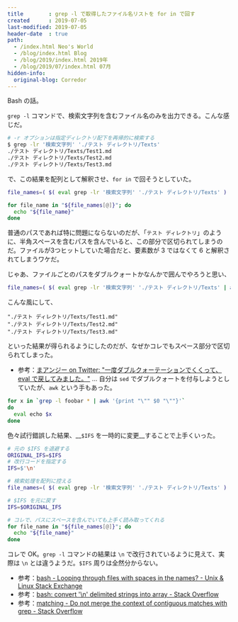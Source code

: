 ```yaml
---
title        : grep -l で取得したファイル名リストを for in で回す
created      : 2019-07-05
last-modified: 2019-07-05
header-date  : true
path:
  - /index.html Neo's World
  - /blog/index.html Blog
  - /blog/2019/index.html 2019年
  - /blog/2019/07/index.html 07月
hidden-info:
  original-blog: Corredor
---
```


Bash の話。

`grep -l` コマンドで、検索文字列を含むファイル名のみを出力できる。こんな感じだ。

```bash
# -r オプションは指定ディレクトリ配下を再帰的に検索する
$ grep -lr '検索文字列' './テスト ディレクトリ/Texts'
./テスト ディレクトリ/Texts/Test1.md
./テスト ディレクトリ/Texts/Test2.md
./テスト ディレクトリ/Texts/Test3.md
```

で、この結果を配列として解釈させ、`for in` で回そうとしていた。

```bash
file_names=( $( eval grep -lr '検索文字列' './テスト ディレクトリ/Texts' ) )

for file_name in "${file_names[@]}"; do
  echo "${file_name}"
done
```

普通のパスであれば特に問題にならないのだが、「`テスト ディレクトリ`」のように、半角スペースを含むパスを含んでいると、この部分で区切られてしまうのだ。ファイルが3つヒットしていた場合だと、要素数が 3 ではなくて 6 と解釈されてしまうワケだ。

じゃあ、ファイルごとのパスをダブルクォートかなんかで囲んでやろうと思い、

```bash
file_names=( $( eval grep -lr '検索文字列' './テスト ディレクトリ/Texts' | awk '{ print "\"" $0 "\"" }' ) )
```

こんな風にして、

```
"./テスト ディレクトリ/Texts/Test1.md"
"./テスト ディレクトリ/Texts/Test2.md"
"./テスト ディレクトリ/Texts/Test3.md"
```

といった結果が得られるようにしたのだが、なぜかコレでもスペース部分で区切られてしまった。

- 参考：[まアンジー on Twitter: "一度ダブルクォーテーションでくくって、 eval で戻してみました。"](https://twitter.com/ma_angie/status/1127877380314296321) … 自分は `sed` でダブルクォートを付与しようとしていたが、`awk` という手もあった。

```bash
for x in `grep -l foobar * | awk '{print "\"" $0 "\""}'`
do
  eval echo $x
done
```

色々試行錯誤した結果、__`$IFS` を一時的に変更__することで上手くいった。

```bash
# 元の $IFS を退避する
ORIGINAL_IFS=$IFS
# 改行コードを指定する
IFS=$'\n'

# 検索処理を配列に控える
file_names=( $( eval grep -lr '検索文字列' './テスト ディレクトリ/Texts' ) )

# $IFS を元に戻す
IFS=$ORIGINAL_IFS

# コレで、パスにスペースを含んでいても上手く読み取ってくれる
for file_name in "${file_names[@]}"; do
  echo "${file_name}"
done
```

コレで OK。`grep -l` コマンドの結果は `\n` で改行されているように見えて、実際は `\n` とは違うようだ。`$IFS` 周りは全然分からない。

- 参考：[bash - Looping through files with spaces in the names? - Unix & Linux Stack Exchange](https://unix.stackexchange.com/questions/9496/looping-through-files-with-spaces-in-the-names/9499#9499)
- 参考：[bash: convert '\\n' delimited strings into array - Stack Overflow](https://stackoverflow.com/questions/24628076/bash-convert-n-delimited-strings-into-array)
- 参考：[matching - Do not merge the context of contiguous matches with grep - Stack Overflow](https://stackoverflow.com/questions/6163717/do-not-merge-the-context-of-contiguous-matches-with-grep)
